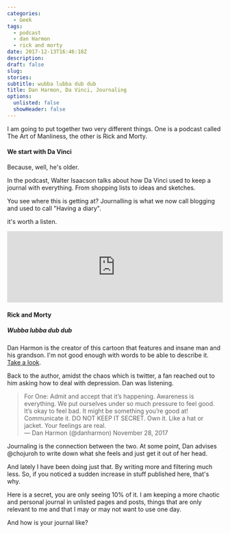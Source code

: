 ```yaml
---
categories: 
  - Geek
tags:
  - podcast
  - dan Harmon
  - rick and morty
date: 2017-12-13T16:46:18Z
description: 
draft: false
slug:
stories:
subtitle: wubba lubba dub dub
title: Dan Harmon, Da Vinci, Journaling
options:
  unlisted: false
  showHeader: false
---
```


I am going to put together two very different things. One is a podcast called The Art of Manliness, the other is Rick and Morty.

<h4>We start with Da Vinci</h4>

<p>Because, well, he's older.</p>

In the podcast, Walter Isaacson talks about how Da Vinci used to keep a journal with everything. From shopping lists to ideas and sketches. 

You see where this is getting at? Journalling is what we now call blogging and used to call "Having a diary". 

it's worth a listen.
<iframe width="100%" height="166" scrolling="no" frameborder="no" src="https://w.soundcloud.com/player/?url=https%3A//api.soundcloud.com/tracks/356928896&amp;color=ff5500"></iframe>

<h4>Rick and Morty</h4>
<h5>Wubba lubba dub dub</h5>

Dan Harmon is the creator of this cartoon that features and insane man and his grandson. I'm not good enough with words to be able to describe it. [Take a look](https://www.youtube.com/watch?v=NFsJwURoP3k).

Back to the author, amidst the chaos which is twitter, a fan reached out to him asking how to deal with depression. Dan was listening.

> For One: Admit and accept that it’s happening. Awareness is everything. We put ourselves under so much pressure to feel good. It’s okay to feel bad. It might be something you’re good at! Communicate it. DO NOT KEEP IT SECRET. Own it. Like a hat or jacket. Your feelings are real.    
> — Dan Harmon (@danharmon) November 28, 2017

Journaling is the connection between the two. At some point, Dan advises  @chojuroh to write down what she feels and just get it out of her head. 

And lately I have been doing just that. By writing more and filtering much less. So, if you noticed a sudden increase in stuff published here, that's why.

Here is a secret, you are only seeing 10% of it. I am keeping a more chaotic and personal journal in unlisted pages and posts, things that are only relevant to me and that I may or may not want to use one day.

And how is your journal like?
